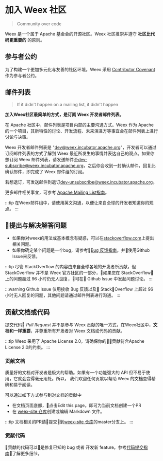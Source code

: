 # 加入 Weex 社区
> Community over code

Weex 是一个属于 Apache 基金会的开源社区。Weex 社区推崇并遵守 **社区比代码更重要的** 的原则。

## 参与者公约
为了构建一个更加多元化与友善的社区环境，Weex 采用 [Contributor Covenant](https://www.contributor-covenant.org/version/1/4/code-of-conduct) 作为参与者公约。

## 邮件列表
> If it didn't happen on a mailing list, it didn't happen

**加入Weex社区最简单的方式，是订阅 Weex 开发者邮件列表。**

在 Apache 社区中，邮件列表是项目内部的主要沟通方式。Weex 作为 Apache 的一个项目，其新特性的讨论、开发流程、未来演进方等事宜会在邮件列表上进行讨论与决策。

Weex 开发者邮件列表是 "dev@weex.incubator.apache.org"，开发者可以通过订阅邮件列表的方式了解到 Weex 最近所发生的事情并表达自己的观点。如果你想订阅 Weex 邮件列表，请发送邮件至[dev-subscribe@weex.incubator.apache.org](mailto:dev-subscribe@weex.incubator.apache.org?subject=%28send%20this%20email%20to%20subscribe%29)，之后你会收到一封确认邮件，回复此确认邮件，即完成了 Weex 邮件组的订阅。

若想退订，可发送邮件到退订[dev-unsubscribe@weex.incubator.apache.org](mailto:dev-unsubscribe@weex.incubator.apache.org?subject=%28send%20this%20email%20to%20unsubscribe%29)。

更多邮件相关事宜，可参考 [Apache Mailing List指南](https://apache.org/foundation/mailinglists.html)。

:::tip
在Weex邮件组中，请使用英文沟通，以便让来自全球的开发者知道你的观点。
:::

## 提出与解决解答问题
* 如果你对weex的用法或基本概念有疑惑，可以在[stackoverflow.com](http://stackoverflow.com/questions/tagged/weex)上提出相关问题。
* 如果你确定某个问题是一个bug，请参考[Bug 反馈指南](./bug-report-guidelines.html)，并使用Github Issue来反馈。

:::tip
尽管 StackOverflow 的内容由来自全球各地的开发者所贡献，但 StackOverflow 并不是 Weex 官方社区的一部分，如果您在 StackOverflow 上的问题超过 96 小时仍无人回复，可在 Github Issue 中发起问题讨论。
:::

:::warning
Github Issue 仅用接收 Bug 反馈以及 StackOverflow 上超过 96 小时无人回复的问题，其他问题请通过邮件列表进行沟通。
:::

## 贡献文档或代码
提交代码 *Pull Request* 并不是参与 Weex 贡献的唯一方式，在Weex社区中，**文档和一样重要**，并尊重所有开发者对 Weex 文档或代码的贡献。

:::tip
Weex 采用了 Apache License 2.0，请确保你的贡献符合Apache License 2.0的约束。
:::

### 贡献文档
质量好的文档对开发者是极大的帮助。如果有一个功能强大的 API 但不易于使用，它就会变得毫无用处。所以， 我们欢迎任何贡献以帮助 Weex 的文档变得精确和易于阅读。

可以通过如下方式参与到对文档的贡献中
* 在文档页面底部，点击Edit this page，即可为当前文档创建一个PR
* 在 [weex-site 仓库](https://github.com/apache/incubator-weex-site)创建或编辑 Markdown 文件。

:::tip
文档相关的PR请提交到[weex-site 仓库](https://github.com/apache/incubator-weex-site)的master分支上。
:::

### 贡献代码
贡献的代码可以是修复已知的 bug 或者 开发新 feature，参考[代码提交指南](./contribute-code.html)了解更多细节。